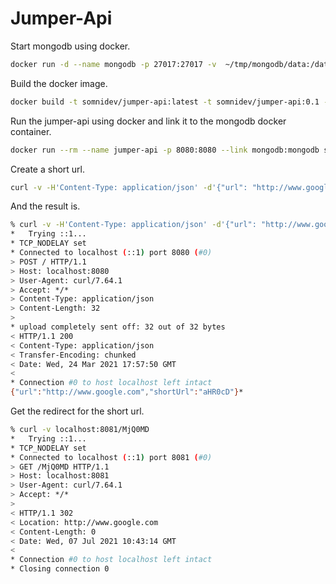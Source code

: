 # Jumper-Api

Start mongodb using docker.

```bash
docker run -d --name mongodb -p 27017:27017 -v  ~/tmp/mongodb/data:/data/db mongo:4.4.6-bionic
```

Build the docker image.

```bash
docker build -t somnidev/jumper-api:latest -t somnidev/jumper-api:0.1 -f Dockerfile .
```

Run the jumper-api using docker and link it to the mongodb docker container.

```bash
docker run --rm --name jumper-api -p 8080:8080 --link mongodb:mongodb somnidev/jumper-api:latest
```

Create a short url.

```bash
curl -v -H'Content-Type: application/json' -d'{"url": "http://www.google.com"}' http://localhost:8080/shorturl
```

And the result is.

```bash
% curl -v -H'Content-Type: application/json' -d'{"url": "http://www.google.com"}' http://localhost:8080/
*   Trying ::1...
* TCP_NODELAY set
* Connected to localhost (::1) port 8080 (#0)
> POST / HTTP/1.1
> Host: localhost:8080
> User-Agent: curl/7.64.1
> Accept: */*
> Content-Type: application/json
> Content-Length: 32
> 
* upload completely sent off: 32 out of 32 bytes
< HTTP/1.1 200 
< Content-Type: application/json
< Transfer-Encoding: chunked
< Date: Wed, 24 Mar 2021 17:57:50 GMT
< 
* Connection #0 to host localhost left intact
{"url":"http://www.google.com","shortUrl":"aHR0cD"}*
```

Get the redirect for the short url.

```bash
% curl -v localhost:8081/MjQ0MD
*   Trying ::1...
* TCP_NODELAY set
* Connected to localhost (::1) port 8081 (#0)
> GET /MjQ0MD HTTP/1.1
> Host: localhost:8081
> User-Agent: curl/7.64.1
> Accept: */*
> 
< HTTP/1.1 302 
< Location: http://www.google.com
< Content-Length: 0
< Date: Wed, 07 Jul 2021 10:43:14 GMT
< 
* Connection #0 to host localhost left intact
* Closing connection 0
```